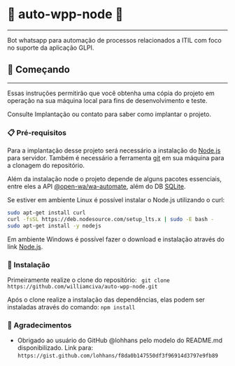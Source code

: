 # 🤖 auto-wpp-node  🤖
------------

Bot whatsapp para automação de processos relacionados a ITIL com foco no suporte da aplicação GLPI.

## 🚀 Começando
------------

Essas instruções permitirão que você obtenha uma cópia do projeto em operação na sua máquina local para fins de desenvolvimento e teste.

Consulte Implantação ou contato para saber como implantar o projeto.

### 📋 Pré-requisitos
Para a implantação desse projeto será necessário a instalação do [Node.js](https://nodejs.org/en/ "Node.js") para servidor. Também é necessário a ferramenta [git](https://git-scm.com "GIT") em sua máquina para a clonagem do repositório. 

Além da instalação node o projeto depende de alguns pacotes essenciais, entre eles a API [@open-wa/wa-automate](https://docs.openwa.dev "@open-wa/wa-automate"), além do DB [SQLite](https://www.npmjs.com/package/sqlite "sqlite").

Se estiver em ambiente Linux é possível instalar o Node.js utilizando o curl:

```bash
sudo apt-get install curl
curl -fsSL https://deb.nodesource.com/setup_lts.x | sudo -E bash -
sudo apt-get install -y nodejs
```
Em ambiente Windows é possível fazer o download e instalação através do link  [Node.js](https://nodejs.org/en/ "Node.js"). 

### 🔧 Instalação
Primeiramente realize o clone do repositório:
` git clone https://github.com/williamciva/auto-wpp-node.git`

Após o clone realize a instalação das dependências, elas podem ser instaladas através do comando:
`npm install`

### 🎁 Agradecimentos
- Obrigado ao usuário do GitHub @lohhans pelo modelo do README.md disponibilizado. Link para:
`https://gist.github.com/lohhans/f8da0b147550df3f96914d3797e9fb89`

